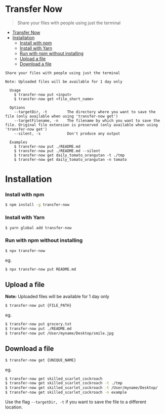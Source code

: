 # Transfer Now

> Share your files with people using just the terminal

- [Transfer Now](#transfer-now)
- [Installation](#installation)
    - [Install with npm](#install-with-npm)
    - [Install with Yarn](#install-with-yarn)
    - [Run with npm without installing](#run-with-npm-without-installing)
  - [Upload a file](#upload-a-file)
  - [Download a file](#download-a-file)

```
Share your files with people using just the terminal

Note: Uploaded files will be available for 1 day only

  Usage
    $ transfer-now put <input>
    $ transfer-now get <file_short_name>

  Options
    --targetDir, -t         The directory where you want to save the file (only available when using 'transfer-now get')
    --targetFilename, -n    The filename by which you want to save the file. Original file extension is preserved (only available when using 'transfer-now get')
    --silent, -s            Don't produce any output

  Examples
    $ transfer-now put ./README.md
    $ transfer-now put ./README.md --silent
    $ transfer-now get daily_tomato_orangutan -t ./tmp
    $ transfer-now get daily_tomato_orangutan -n tomato
```

# Installation

### Install with npm

```sh
$ npm install -g transfer-now
```

### Install with Yarn

```sh
$ yarn global add transfer-now
```

### Run with npm without installing

```sh
$ npx transfer-now
```

eg.

```sh
$ npx transfer-now put README.md
```

## Upload a file

**Note:** Uploaded files will be available for 1 day only

```sh
$ transfer-now put {FILE_PATH}
```

eg.

```sh
$ transfer-now put grocery.txt
$ transfer-now put ./README.md
$ transfer-now put /User/myname/Desktop/smile.jpg
```

## Download a file

```sh
$ transfer-now get {UNIQUE_NAME}
```

eg.

```sh
$ transfer-now get skilled_scarlet_cockroach
$ transfer-now get skilled_scarlet_cockroach -t ./tmp
$ transfer-now get skilled_scarlet_cockroach -t /User/myname/Desktop/
$ transfer-now get skilled_scarlet_cockroach -n example
```

Use the flag `--targetDir, -t` if you want to save the file to a different location.


